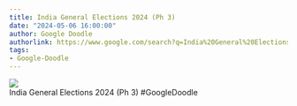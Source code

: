 ```yaml
---
title: India General Elections 2024 (Ph 3)
date: "2024-05-06 16:00:00"
author: Google Doodle
authorlink: https://www.google.com/search?q=India%20General%20Elections%202024%20(Ph%203)
tags:
- Google-Doodle
---
```

<img src="https://www.google.com/logos/doodles/2024/india-general-elections-2024-ph-3-6753651837110504-l.png" referrerpolicy="no-referrer"><br>India General Elections 2024 (Ph 3) #GoogleDoodle